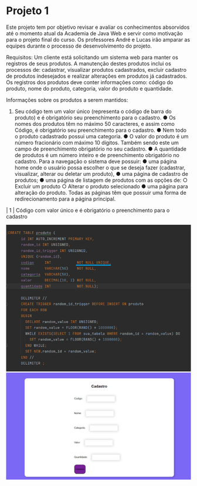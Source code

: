 # Projeto 1
Este projeto tem por objetivo revisar e avaliar os conhecimentos absorvidos até o momento atual da Academia de Java Web e servir como
motivação para o projeto final do curso. Os professores André e Lucas irão amparar as equipes durante o processo de desenvolvimento do projeto.

Requisitos:
Um cliente está solicitando um sistema web para manter os registros de seus produtos. A manutenção destes produtos inclui os processos de: cadastrar, visualizar produtos cadastrados, excluir cadastro de produtos indesejados e realizar alterações em produtos já cadastrados. Os registros dos produtos deve conter informações como: código do produto, nome do produto, categoria, valor do produto e quantidade.

Informações sobre os produtos a serem mantidos:
1) Seu código tem um valor único (representa o código de barra do produto) e é obrigatório seu preenchimento para o cadastro.
● Os nomes dos produtos têm no máximo 50 caracteres, e assim como Código, é obrigatório seu preenchimento para o cadastro.
● Nem todo o produto cadastrado possui uma categoria.
● O valor do produto é um número fracionário com máximo 10 dígitos. Também sendo este um campo de preenchimento obrigatório no seu cadastro.
● A quantidade de produtos é um número inteiro e de preenchimento obrigatório no cadastro. Para a navegação o sistema deve possuir:
● uma página home onde o usuário possa escolher o que se deseja fazer (cadastrar, visualizar, alterar ou deletar um produto),
● uma página de cadastro de produtos;
● uma página de listagem de produtos com as opções de:
○ Excluir um produto
○ Alterar o produto selecionado
● uma página para alteração do produto.
Todas as páginas têm que possuir uma forma de redirecionamento para a página principal.


| 1 | Código com valor único e é obrigatório o preenchimento para o cadastro

![img 1](https://github.com/LarissaLT/ProjetosAcademiaAtos/blob/main/Projeto1_Servlet/img/img_1.png)
![img 2](https://github.com/LarissaLT/ProjetosAcademiaAtos/blob/main/Projeto1_Servlet/img/img_2.png)

